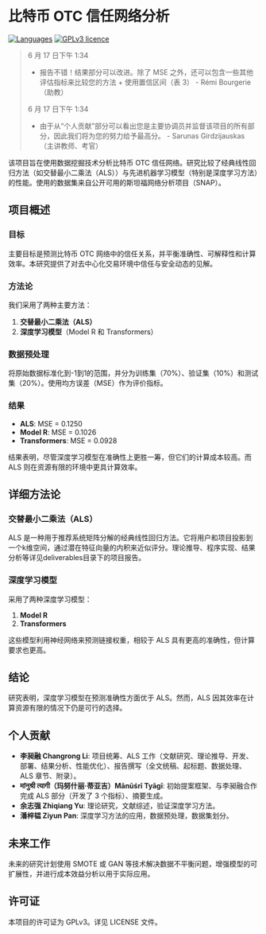 # 比特币 OTC 信任网络分析

[![Languages](https://img.shields.io/badge/English-en-004791.svg)](README.md)
[![GPLv3 licence](https://img.shields.io/badge/license-GPLv3-lightgrey.svg)](LICENSE)

> 6 月 17 日下午 1:34
> - 报告不错！结果部分可以改进。除了 MSE 之外，还可以包含一些其他评估指标来比较您的方法 + 使用置信区间（表 3） - Rémi Bourgerie（助教）
> 
> 6 月 17 日下午 1:34
> - 由于从“个人贡献”部分可以看出您是主要协调员并监督该项目的所有部分，因此我们将为您的努力给予最高分。 - Sarunas Girdzijauskas（主讲教师、考官）

该项目旨在使用数据挖掘技术分析比特币 OTC 信任网络。研究比较了经典线性回归方法（如交替最小二乘法（ALS））与先进机器学习模型（特别是深度学习方法）的性能。使用的数据集来自公开可用的斯坦福网络分析项目（SNAP）。

## 项目概述

### 目标

主要目标是预测比特币 OTC 网络中的信任关系，并平衡准确性、可解释性和计算效率。本研究提供了对去中心化交易环境中信任与安全动态的见解。

### 方法论

我们采用了两种主要方法：

1. **交替最小二乘法（ALS）**
2. **深度学习模型**（Model R 和 Transformers）

### 数据预处理

将原始数据标准化到-1到1的范围，并分为训练集（70%）、验证集（10%）和测试集（20%）。使用均方误差（MSE）作为评价指标。

### 结果

- **ALS**: MSE = 0.1250
- **Model R**: MSE = 0.1026
- **Transformers**: MSE = 0.0928

结果表明，尽管深度学习模型在准确性上更胜一筹，但它们的计算成本较高。而 ALS 则在资源有限的环境中更具计算效率。

## 详细方法论

### 交替最小二乘法（ALS）

ALS 是一种用于推荐系统矩阵分解的经典线性回归方法。它将用户和项目投影到一个k维空间，通过潜在特征向量的内积来近似评分。理论推导、程序实现、结果分析等详见deliverables目录下的项目报告。

### 深度学习模型

采用了两种深度学习模型：

1. **Model R**
2. **Transformers**

这些模型利用神经网络来预测链接权重，相较于 ALS 具有更高的准确性，但计算要求也更高。

## 结论

研究表明，深度学习模型在预测准确性方面优于 ALS。然而，ALS 因其效率在计算资源有限的情况下仍是可行的选择。

## 个人贡献

- **李昶融 Changrong Li**: 项目统筹、ALS 工作（文献研究、理论推导、开发、部署、结果分析、性能优化）、报告撰写（全文统稿、起标题、数据处理、ALS 章节、附录）。
- **मांनुश्री त्यागी（玛努什丽·蒂亚吉）Mānūśrī Tyāgī**: 初始提案框架、与李昶融合作完成 ALS 部分（开发了 3 个指标）、摘要生成。
- **余志强 Zhiqiang Yu**: 理论研究，文献综述，验证深度学习方法。
- **潘梓韫 Ziyun Pan**: 深度学习方法的应用，数据预处理，数据集划分。

## 未来工作

未来的研究计划使用 SMOTE 或 GAN 等技术解决数据不平衡问题，增强模型的可扩展性，并进行成本效益分析以用于实际应用。

## 许可证

本项目的许可证为 GPLv3。详见 LICENSE 文件。